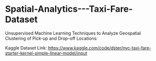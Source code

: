 # Spatial-Analytics---Taxi-Fare-Dataset

Unsupervised Machine Learning Techniques to Analyze Geospatial Clustering of Pick-up and Drop-off  Locations:

Kaggle Dataset Link: https://www.kaggle.com/code/dster/nyc-taxi-fare-starter-kernel-simple-linear-model/input
